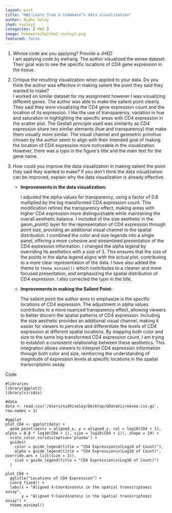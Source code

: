 ```yaml
---
layout: post
title: "HW2:Learn from a teammate’s data visualization"
author: Nidhi Soley
jhed: nsoley1
categories: [ HW2 ]
image: homework/hw2/hw2_nsoley1.png
featured: false
---
```


1.  Whose code are you applying? Provide a JHED\
    I am applying code by ewhang. The author visualized the eevee dataset. Their goal was to see the specific locations of CD4 gene expression in the tissue.

2.  Critique the resulting visualization when applied to your data. Do you think the author was effective in making salient the point they said they wanted to make?\
    I worked on similar dataset for my assignment however I was visualizing different genes. The author was able to make the salient point clearly. They said they were visualizing the CD4 gene expression count and the location of its expression. I like the use of transparency, variation in hue and saturation in highlighting the specific areas with CD4 expression in the scatter plot. The Gestalt principle used was similarity as CD4 expression share two similar elements (hue and transparency) that make them visually more similar. The visual channel and geometric primitive chosen by the author seem to align with their intended goal of making the location of CD4 expression more noticeable in the visualization. However, there was a typo in the figure's title and the main text for the gene name.

3.  How could you improve the data visualization in making salient the point they said they wanted to make? If you don’t think the data visualization can be improved, explain why the data visualization is already effective.

    -   **Improvements in the data visualization:**

        I adjusted the alpha values for transparency, using a factor of 0.8 multiplied by the log-transformed CD4 expression count. This modification refines the transparency effect, making areas with higher CD4 expression more distinguishable while maintaining the overall aesthetic balance. I included of the size aesthetic in the geom_point() layer for the representation of CD4 expression through point size, providing an additional visual channel to the spatial distribution. I combined the color and size legends into a single panel, offering a more cohesive and streamlined presentation of the CD4 expression information. I changed the alpha legend by overriding its aesthetics with a size of 3. This ensures that the size of the points in the alpha legend aligns with the actual plot, contributing to a more clear representation of the data. I have also added the theme to `theme_minimal()` which contributes to a cleaner and more focused presentation, and emphasizing the spatial distribution of CD4 expression. I also corrected the typo in the title.

    -   **Improvements in making the Salient Point:**

        The salient point the author aims to emphasize is the specific locations of CD4 expression. The adjustment in alpha values contributes to a more nuanced transparency effect, allowing viewers to better discern the spatial patterns of CD4 expression. Including the size aesthetic provides an additional visual channel, making it easier for viewers to perceive and differentiate the levels of CD4 expression at different spatial locations. By mapping both color and size to the same log-transformed CD4 expression count, I am trying to establish a consistent relationship between these aesthetics. This integration allows viewers to interpret CD4 expression information through both color and size, reinforcing the understanding of magnitude of expression levels at specific locations in the spatial transcriptomic assay.

Code      
```{r}
#libraries
library(ggplot2)
library(viridis)

#data
data <- read.csv('/Users/nidhisoley/Desktop/GDataViz/eevee.csv.gz', row.names = 1)

#ggplot
plot_CD4 <- ggplot(data) +
  geom_point(aes(x = aligned_x, y = aligned_y, col = log10(CD4 + 1), alpha = 0.8 * log10(CD4 + 1), size = log10(CD4 + 1)), shape = 19) +
  scale_color_viridis(option='plasma') +
  guides(
    color = guide_legend(title = "CD4 Expression\n(Log10 of Count)"),
    alpha = guide_legend(title = "CD4 Expression\n(Log10 of Count)", override.aes = list(size = 3)),
    size = guide_legend(title = "CD4 Expression\n(Log10 of Count)")
  )

plot_CD4 +
  ggtitle("Locations of CD4 Expression") +
  coord_fixed() +
  labs(x = "Aligned X-Coordinate\n in the spatial transcriptomic assay", 
       y = "Aligned Y-Coordinate\n in the spatial transcriptomic assay") +
  theme_minimal()
```
